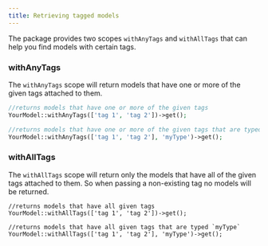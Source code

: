 ```yaml
---
title: Retrieving tagged models
---
```


The package provides two scopes `withAnyTags` and `withAllTags` that can help you find models with certain tags.

### withAnyTags

The `withAnyTags` scope will return models that have one or more of the given tags attached to them.

```php
//returns models that have one or more of the given tags
YourModel::withAnyTags(['tag 1', 'tag 2'])->get();

//returns models that have one or more of the given tags that are typed `myType`
YourModel::withAnyTags(['tag 1', 'tag 2'], 'myType')->get();
```

### withAllTags

The `withAllTags` scope will return only the models that have all of the given tags attached to them. So when passing a non-existing tag no models will be returned.

```
//returns models that have all given tags
YourModel::withAllTags(['tag 1', 'tag 2'])->get();

//returns models that have all given tags that are typed `myType`
YourModel::withAllTags(['tag 1', 'tag 2'], 'myType')->get();
```
